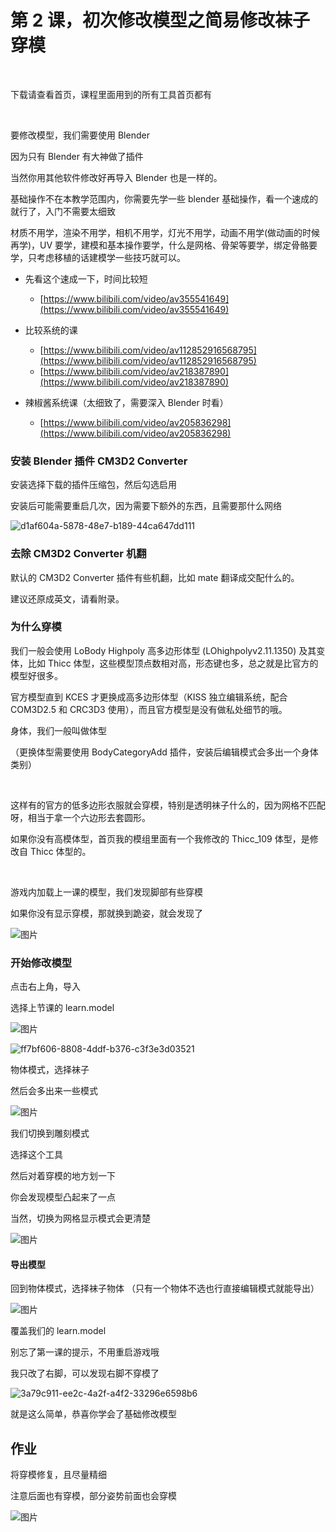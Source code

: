# 第 2 课，初次修改模型之简易修改袜子穿模
<br>

下载请查看首页，课程里面用到的所有工具首页都有

<br>


要修改模型，我们需要使用 Blender

因为只有 Blender 有大神做了插件

当然你用其他软件修改好再导入 Blender 也是一样的。

基础操作不在本教学范围内，你需要先学一些 blender 基础操作，看一个速成的就行了，入门不需要太细致

材质不用学，渲染不用学，相机不用学，灯光不用学，动画不用学(做动画的时候再学)，UV 要学，建模和基本操作要学，什么是网格、骨架等要学，绑定骨骼要学，只考虑移植的话建模学一些技巧就可以。

 - 先看这个速成一下，时间比较短
   - [https://www.bilibili.com/video/av355541649](https://www.bilibili.com/video/av355541649)

 - 比较系统的课
   - [https://www.bilibili.com/video/av112852916568795](https://www.bilibili.com/video/av112852916568795)
   - [https://www.bilibili.com/video/av218387890](https://www.bilibili.com/video/av218387890)

 - 辣椒酱系统课（太细致了，需要深入 Blender 时看）
   - [https://www.bilibili.com/video/av205836298](https://www.bilibili.com/video/av205836298)


### 安装 Blender 插件 CM3D2 Converter 
安装选择下载的插件压缩包，然后勾选启用

安装后可能需要重启几次，因为需要下额外的东西，且需要那什么网络

![d1af604a-5878-48e7-b189-44ca647dd111](https://github.com/user-attachments/assets/781bde66-9ee2-40c2-849f-ebed789ae0b5)


### 去除 CM3D2 Converter 机翻

默认的 CM3D2 Converter 插件有些机翻，比如 mate 翻译成交配什么的。

建议还原成英文，请看附录。

### 为什么穿模

我们一般会使用 LoBody Highpoly 高多边形体型 (LOhighpolyv2.11.1350) 及其变体，比如 Thicc 体型，这些模型顶点数相对高，形态键也多，总之就是比官方的模型好很多。

官方模型直到 KCES 才更换成高多边形体型（KISS 独立编辑系统，配合 COM3D2.5 和 CRC3D3 使用），而且官方模型是没有做私处细节的哦。

身体，我们一般叫做体型

（更换体型需要使用 BodyCategoryAdd 插件，安装后编辑模式会多出一个身体类别）

<br>

这样有的官方的低多边形衣服就会穿模，特别是透明袜子什么的，因为网格不匹配呀，相当于拿一个六边形去套圆形。

如果你没有高模体型，首页我的模组里面有一个我修改的 Thicc_109 体型，是修改自 Thicc 体型的。

<br>

游戏内加载上一课的模型，我们发现脚部有些穿模

如果你没有显示穿模，那就换到跪姿，就会发现了

![图片](https://github.com/user-attachments/assets/c508c575-5da9-4b03-9e03-2c978d2b95cb)




### 开始修改模型

点击右上角，导入

选择上节课的 learn.model

![图片](https://github.com/user-attachments/assets/fd547509-9f7c-42f0-b864-11aa953a1d55)


![ff7bf606-8808-4ddf-b376-c3f3e3d03521](https://github.com/user-attachments/assets/ae44b1a0-0a89-4e77-b1ff-021080d919cc)


物体模式，选择袜子

然后会多出来一些模式

![图片](https://github.com/user-attachments/assets/8c8a4f83-9022-4954-89c5-3db3c1de3853)

我们切换到雕刻模式

选择这个工具

然后对着穿模的地方划一下

你会发现模型凸起来了一点

当然，切换为网格显示模式会更清楚

![图片](https://github.com/user-attachments/assets/a44daa8e-2ff5-4f39-819a-21fd53e78e14)


#### 导出模型

回到物体模式，选择袜子物体
（只有一个物体不选也行直接编辑模式就能导出）

![图片](https://github.com/user-attachments/assets/e3976405-a361-4670-8ff0-b33e5b876359)

覆盖我们的 learn.model

别忘了第一课的提示，不用重启游戏哦

我只改了右脚，可以发现右脚不穿模了

![3a79c911-ee2c-4a2f-a4f2-33296e6598b6](https://github.com/user-attachments/assets/e838a46b-a460-4df2-991b-0291e1c80122)

就是这么简单，恭喜你学会了基础修改模型



## 作业

将穿模修复，且尽量精细

注意后面也有穿模，部分姿势前面也会穿模


![图片](https://github.com/user-attachments/assets/f2bca4c5-3860-4271-9e4d-d90e380d4e3e)


